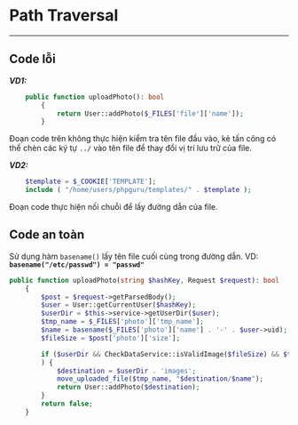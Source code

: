 # Path Traversal

<hr>

## Code lỗi

***VD1:***
```php
    public function uploadPhoto(): bool
        {
            return User::addPhoto($_FILES['file']['name']);
        }
```

Đoạn code trên không thực hiện kiểm tra tên file đầu vào, kẻ tấn công có thể chèn các ký tự `../` vào tên file để thay đổi vị trí lưu trữ của file.

***VD2:***
```php
    $template = $_COOKIE['TEMPLATE'];
    include ( "/home/users/phpguru/templates/" . $template );
```

Đoạn code thực hiện nối chuỗi để lấy đường dẫn của file.

## Code an toàn

Sử dụng hàm `basename()` lấy tên file cuối cùng trong đường dẫn. VD: **`basename("/etc/passwd") = "passwd"`**

```php
public function uploadPhoto(string $hashKey, Request $request): bool
    {
        $post = $request->getParsedBody();
        $user = User::getCurrentUser($hashKey);
        $userDir = $this->service->getUserDir($user);
        $tmp_name = $_FILES['photo']['tmp_name'];
        $name = basename($_FILES['photo']['name'] . '-' . $user->uid);
        $fileSize = $post['photo']['size'];

        if ($userDir && CheckDataService::isValidImage($fileSize) && $this->service->isValidPath($hashKey)
        ) {
            $destination = $userDir . 'images';
            move_uploaded_file($tmp_name, "$destination/$name");
            return User::addPhoto($destination);
        }
        return false;
    }
```

